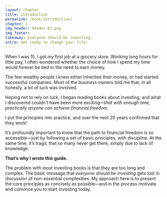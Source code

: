 ```yaml
---
layout: chapter
title: Introduction
permalink: /book/introduction/
chapter: 1
img_header: header-01.png
img_footer:
takeaway: Everyone should be investing.
intro: Get ready to change your life!
---
```


When I was 15, I got my first job at a grocery store. Working long hours for little pay, I often wondered whether the choice of how I spend my time would forever be tied to the need to earn money.

The few wealthy people I knew either inherited their money, or had started successful companies. Most of the business owners told me that, in all honesty, a lot of luck was involved.

Hoping not to rely on luck, I began reading books about investing, and what I discovered couldn’t have been more exciting—*that with enough time, practically anyone can achieve financial freedom*. 

I put the principles into practice, and over the next 20 years confirmed that they work!

It’s profoundly important to know that the path to financial freedom is so accessible—just by following a set of basic principles, with discipline. At the same time, it’s tragic that so many never get there, simply due to lack of knowledge.

**That’s why I wrote this guide.**

The problem with most investing books is that they are too long and complex. The basic message that *everyone should be investing* gets lost in discussion of non-essential complexities. My approach here is to present the core principles as concisely as possible—and in the process motivate and convince you to start investing today.
